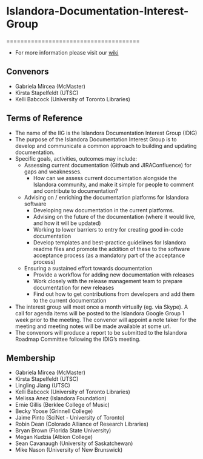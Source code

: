 # Islandora-Documentation-Interest-Group

======================================
* For more information please visit our [wiki](https://github.com/Islandora/Islandora-Documentation-Interest-Group/wiki)

## Convenors
* Gabriela Mircea (McMaster)
* Kirsta Stapelfeldt (UTSC)
* Kelli Babcock (University of Toronto Libraries)	

## Terms of Reference
* The name of the IIG is the Islandora Documentation Interest Group (IDIG)
* The purpose of the Islandora Documentation Interest Group is to develop and communicate a common approach to building and updating documentation.
* Specific goals, activities, outcomes may include:
  * Assessing current documentation (Github and JIRAConfluence) for gaps and weaknesses.
    * How can we assess current documentation alongside the Islandora community, and make it simple for people to comment and contribute to documentation?
  * Advising on / enriching the documentation platforms for Islandora software
    * Developing new documentation in the current platforms.
    * Advising on the future of the documentation (where it would live, and how it will be updated)
    * Working to lower barriers to entry for creating good in-code documentation
    * Develop templates and best-practice guidelines for Islandora readme files and promote the addition of these to the software acceptance process (as a mandatory part of the acceptance process)  
  * Ensuring a sustained effort towards documentation
    * Provide a workflow for adding new documentation with releases 
    * Work closely with the release management team to prepare documentation for new releases
    * Find out how to get contributions from developers and add them to the current documentation
* The interest group will meet once a month virtually (eg. via Skype). A call for agenda items will be posted to the Islandora Google Group 1 week prior to the meeting. The convenor will appoint a note taker for the meeting and meeting notes will be made available at some url.
* The convenors will produce a report to be submitted to the Islandora Roadmap Committee following the IDIG’s meeting.

## Membership
* Gabriela Mircea (McMaster)
* Kirsta Stapelfeldt (UTSC)
* Lingling Jiang (UTSC)
* Kelli Babcock (University of Toronto Libraries)	
* Melissa Anez (Islandora Foundation)
* Ernie Gillis (Berklee College of Music)
* Becky Yoose (Grinnell College)
* Jaime Pinto (SciNet - University of Toronto)
* Robin Dean (Colorado Alliance of Research Libraries)
* Bryan Brown (Florida State University)
* Megan Kudzia (Albion College)
* Sean Cavanaugh (University of Saskatchewan)
* Mike Nason (University of New Brunswick)
